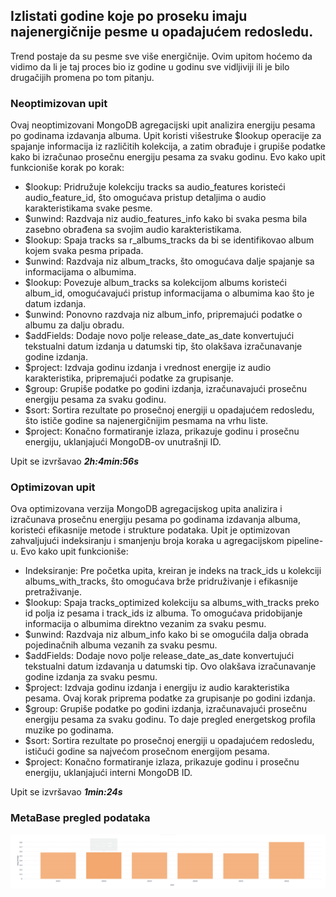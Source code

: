 ## Izlistati godine koje po proseku imaju najenergičnije pesme u opadajućem redosledu.

Trend postaje da su pesme sve više energičnije. Ovim upitom hoćemo da vidimo da li je taj proces bio iz godine u godinu sve vidljiviji ili je bilo drugačijih promena po tom pitanju.

### Neoptimizovan upit

Ovaj neoptimizovani MongoDB agregacijski upit analizira energiju pesama po godinama izdavanja albuma. Upit koristi višestruke $lookup operacije za spajanje informacija iz različitih kolekcija, a zatim obrađuje i grupiše podatke kako bi izračunao prosečnu energiju pesama za svaku godinu. Evo kako upit funkcioniše korak po korak:

- $lookup: Pridružuje kolekciju tracks sa audio_features koristeći audio_feature_id, što omogućava pristup detaljima o audio karakteristikama svake pesme.
- $unwind: Razdvaja niz audio_features_info kako bi svaka pesma bila zasebno obrađena sa svojim audio karakteristikama.
- $lookup: Spaja tracks sa r_albums_tracks da bi se identifikovao album kojem svaka pesma pripada.
- $unwind: Razdvaja niz album_tracks, što omogućava dalje spajanje sa informacijama o albumima.
- $lookup: Povezuje album_tracks sa kolekcijom albums koristeći album_id, omogućavajući pristup informacijama o albumima kao što je datum izdanja.
- $unwind: Ponovno razdvaja niz album_info, pripremajući podatke o albumu za dalju obradu.
- $addFields: Dodaje novo polje release_date_as_date konvertujući tekstualni datum izdanja u datumski tip, što olakšava izračunavanje godine izdanja.
- $project: Izdvaja godinu izdanja i vrednost energije iz audio karakteristika, pripremajući podatke za grupisanje.
- $group: Grupiše podatke po godini izdanja, izračunavajući prosečnu energiju pesama za svaku godinu.
- $sort: Sortira rezultate po prosečnoj energiji u opadajućem redosledu, što ističe godine sa najenergičnijim pesmama na vrhu liste.
- $project: Konačno formatiranje izlaza, prikazuje godinu i prosečnu energiju, uklanjajući MongoDB-ov unutrašnji ID.

Upit se izvršavao _**2h:4min:56s**_

### Optimizovan upit

Ova optimizovana verzija MongoDB agregacijskog upita analizira i izračunava prosečnu energiju pesama po godinama izdavanja albuma, koristeći efikasnije metode i strukture podataka. Upit je optimizovan zahvaljujući indeksiranju i smanjenju broja koraka u agregacijskom pipeline-u. Evo kako upit funkcioniše:

- Indeksiranje: Pre početka upita, kreiran je indeks na track_ids u kolekciji albums_with_tracks, što omogućava brže pridruživanje i efikasnije pretraživanje.
- $lookup: Spaja tracks_optimized kolekciju sa albums_with_tracks preko id polja iz pesama i track_ids iz albuma. To omogućava pridobijanje informacija o albumima direktno vezanim za svaku pesmu.
- $unwind: Razdvaja niz album_info kako bi se omogućila dalja obrada pojedinačnih albuma vezanih za svaku pesmu.
- $addFields: Dodaje novo polje release_date_as_date konvertujući tekstualni datum izdavanja u datumski tip. Ovo olakšava izračunavanje godine izdanja za svaku pesmu.
- $project: Izdvaja godinu izdanja i energiju iz audio karakteristika pesama. Ovaj korak priprema podatke za grupisanje po godini izdanja.
- $group: Grupiše podatke po godini izdanja, izračunavajući prosečnu energiju pesama za svaku godinu. To daje pregled energetskog profila muzike po godinama.
- $sort: Sortira rezultate po prosečnoj energiji u opadajućem redosledu, ističući godine sa najvećom prosečnom energijom pesama.
- $project: Konačno formatiranje izlaza, prikazuje godinu i prosečnu energiju, uklanjajući interni MongoDB ID.

Upit se izvršavao _**1min:24s**_

### MetaBase pregled podataka
![MetaBase#5](MetaBase%235.png)
